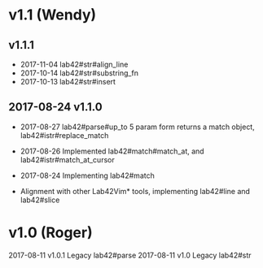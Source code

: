 
# v1.1 (Wendy)

## v1.1.1

* 2017-11-04  lab42#str#align_line
* 2017-10-14  lab42#str#substring_fn
* 2017-10-13  lab42#str#insert 

## 2017-08-24  v1.1.0 

* 2017-08-27 lab42#parse#up_to 5 param form returns a match object, lab42#istr#replace_match
* 2017-08-26 Implemented lab42#match#match_at, and lab42#istr#match_at_cursor
* 2017-08-24 Implementing lab42#match

* Alignment with other Lab42Vim* tools, implementing lab42#line and lab42#slice

# v1.0 (Roger)

2017-08-11 v1.0.1 Legacy lab42#parse
2017-08-11 v1.0  Legacy lab42#str
